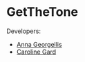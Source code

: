 # GetTheTone

Developers:
- [Anna Georgellis](https://github.com/annageorgellis)
- [Caroline Gard](https://github.com/CarolineGard)
